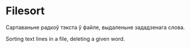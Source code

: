 # Filesort

Сартаваньне радкоў тэкста ў файле, выдаленьне зададзенага слова. 

Sorting text lines in a file, deleting a given word.
